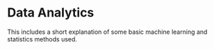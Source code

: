 # Data Analytics

This includes a short explanation of some basic machine learning and statistics methods used.